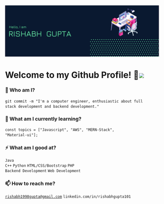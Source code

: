 <p align="center">
  <img src="https://github.com/rishabhgupta11/rishabhgupta11/blob/main/banner.jpg">
</p>

# Welcome to my Github Profile! :eyes:<img src="https://raw.githubusercontent.com/iampavangandhi/iampavangandhi/master/gifs/Hi.gif" width="30px">

### 🦉 Who am I?
<code>git commit -m "I'm a computer engineer, enthusiastic about full stack development and backend development."</code>

### 🌱 What am I currently learning?	
<code>const topics = ["Javascript", "AWS", "MERN-Stack", "Material-ui"];</code>

### ⚡ What am I good at?
<code>Java</code>    
<code>C++</code>
<code>Python</code>
<code>HTML/CSS/Bootstrap</code>
<code>PHP</code>  
<code>Backend Development</code>
<code>Web Development</code>  

### 📫 How to reach me?
<code>rishabh1998gupta@gmail.com</code> 
<code>linkedin.com/in/rishabhgupta101</code> 

<!--
- 🔭 
- 📫 How to reach me: ...
- ⚡ Fun fact: ...
-->
